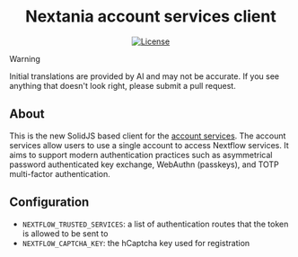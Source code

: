 <h1 align="center">Nextania account services client</h1>
<div align="center">
  
[![License](https://img.shields.io/github/license/Nextflow-Cloud/account-client)](https://github.com/Nextflow-Cloud/account-client/blob/main/LICENSE)

</div>

> [!WARNING]
> Initial translations are provided by AI and may not be accurate. If you see anything that doesn't look right, please submit a pull request.

## About
This is the new SolidJS based client for the [account services](https://github.com/Nextflow-Cloud/account). The account services allow users to use a single account to access Nextflow services. It aims to support modern authentication practices such as asymmetrical password authenticated key exchange, WebAuthn (passkeys), and TOTP multi-factor authentication. 

## Configuration
- `NEXTFLOW_TRUSTED_SERVICES`: a list of authentication routes that the token is allowed to be sent to
- `NEXTFLOW_CAPTCHA_KEY`: the hCaptcha key used for registration
